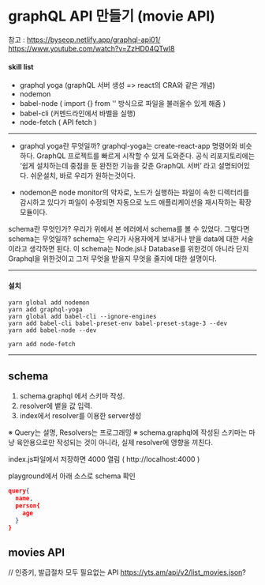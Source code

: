 # graphQL API 만들기 (movie API)

참고 :
https://byseop.netlify.app/graphql-api01/
https://www.youtube.com/watch?v=ZzHD04QTwI8

#### skill list

- graphql yoga (graphQL 서버 생성 => react의 CRA와 같은 개념)
- nodemon
- babel-node ( import {} from '' 방식으로 파일을 불러올수 있게 해줌 )
- babel-cli (커멘드라인에서 바벨을 실행)
- node-fetch ( API fetch )

---

- graphql yoga란 무엇일까?
  graphql-yoga는 create-react-app 명령어와 비슷하다. GraphQL 프로젝트를 빠르게 시작할 수 있게 도와준다. 공식 리포지토리에는 ‘쉽게 설치하는데 중점을 둔 완전한 기능을 갖춘 GraphQL 서버’ 라고 설명되어있다. 쉬운설치, 바로 우리가 원하는것이다.

- nodemon은 node monitor의 약자로, 노드가 실행하는 파일이 속한 디렉터리를 감시하고 있다가 파일이 수정되면 자동으로 노드 애플리케이션을 재시작하는 확장 모듈이다.

schema란 무엇인가?
우리가 위에서 본 에러에서 schema를 볼 수 있었다. 그렇다면 schema는 무엇일까?
schema는 우리가 사용자에게 보내거나 받을 data에 대한 서술이라고 생각하면 된다. 이 schema는 Node.js나 Database를 위한것이 아니라 단지 Graphql을 위한것이고 그저 무엇을 받을지 무엇을 줄지에 대한 설명이다.

---

#### 설치

```
yarn global add nodemon
yarn add graphql-yoga
yarn global add babel-cli --ignore-engines
yarn add babel-cli babel-preset-env babel-preset-stage-3 --dev
yarn add babel-node --dev

yarn add node-fetch
```

---

## schema

1. schema.graphql 에서 스키마 작성.
2. resolver에 뱉을 값 입력.
3. index에서 resolver를 이용한 server생성

※ Query는 설명, Resolvers는 프로그래밍
※ schema.graphql에 작성된 스키마는 마냥 육안용으로만 작성되는 것이 아니라, 실제 resolver에 영향을 끼친다.

index.js파일에서 저장하면 4000 열림 ( http://localhost:4000 )

playground에서 아래 소스로 schema 확인

```json
query{
  name,
  person{
    age
  }
}
```

## movies API

// 인증키, 발급절차 모두 필요없는 API
https://yts.am/api/v2/list_movies.json?

